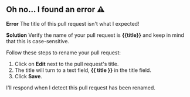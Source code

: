 ## Oh no...  I found an error ⚠️

**Error**
The title of this pull request isn't what I expected!

**Solution**
Verify the name of your pull request is **{{title}}** and keep in mind that this is case-sensitive.

Follow these steps to rename your pull request:
1. Click on **Edit** next to the pull request's title. 
2. The title will turn to a text field, **{{ title }}** in the title field.
3. Click **Save**.

I'll respond when I detect this pull request has been renamed.
